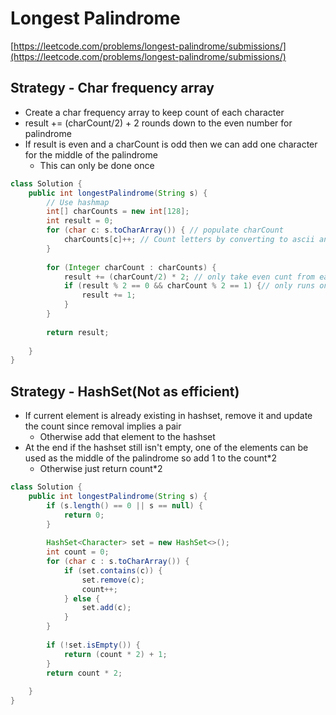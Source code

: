 # Longest Palindrome

[https://leetcode.com/problems/longest-palindrome/submissions/](https://leetcode.com/problems/longest-palindrome/submissions/)

## Strategy - Char frequency array

* Create a char frequency array to keep count of each character
* result += (charCount/2) + 2 rounds down to the even number for palindrome
* If result is even and a charCount is odd then we can add one character for the middle of the palindrome
  * This can only be done once

```java
class Solution {
    public int longestPalindrome(String s) {
        // Use hashmap 
        int[] charCounts = new int[128];
        int result = 0;
        for (char c: s.toCharArray()) { // populate charCount
            charCounts[c]++; // Count letters by converting to ascii and updating that index
        }
        
        for (Integer charCount : charCounts) {
            result += (charCount/2) * 2; // only take even cunt from each charCount
            if (result % 2 == 0 && charCount % 2 == 1) {// only runs once
                result += 1;
            }
        }
        
        return result;
        
    }
}
```

## Strategy - HashSet(Not as efficient)&#x20;

* If current element is already existing in hashset, remove it and update the count since removal implies a pair
  * Otherwise add that element to the hashset
* At the end if the hashset still isn't empty, one of the elements can be used as the middle of the palindrome so add 1 to the count\*2
  * &#x20;Otherwise just return count\*2

```java
class Solution {
    public int longestPalindrome(String s) {
        if (s.length() == 0 || s == null) {
            return 0;
        }
        
        HashSet<Character> set = new HashSet<>();
        int count = 0;
        for (char c : s.toCharArray()) {
            if (set.contains(c)) {
                set.remove(c);
                count++;
            } else {
                set.add(c);
            }
        }
        
        if (!set.isEmpty()) {
            return (count * 2) + 1;
        } 
        return count * 2;
        
    }
}
```
